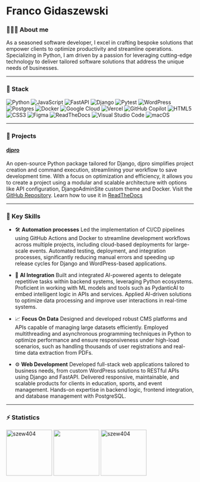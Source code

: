 # Franco Gidaszewski

### 👨🏽‍💻 About me
As a seasoned software developer, I excel in crafting bespoke solutions that empower clients to optimize productivity and streamline operations. Specializing in Python, I am driven by a passion for leveraging cutting-edge technology to deliver tailored software solutions that address the unique needs of businesses.

---

### 🔨 Stack

![Python](https://img.shields.io/badge/python-3670A0?style=for-the-badge&logo=python&logoColor=ffdd54) ![JavaScript](https://img.shields.io/badge/javascript-%23323330.svg?style=for-the-badge&logo=javascript&logoColor=%23F7DF1E) ![FastAPI](https://img.shields.io/badge/FastAPI-005571?style=for-the-badge&logo=fastapi) ![Django](https://img.shields.io/badge/Django-092E20?style=for-the-badge&logo=django&logoColor=green) ![Pytest](https://img.shields.io/badge/pytest-%23ffffff.svg?style=for-the-badge&logo=pytest&logoColor=2f9fe3) ![WordPress](https://img.shields.io/badge/WordPress-%23117AC9.svg?style=for-the-badge&logo=WordPress&logoColor=white) ![Postgres](https://img.shields.io/badge/postgres-%23316192.svg?style=for-the-badge&logo=postgresql&logoColor=white) ![Docker](https://img.shields.io/badge/docker-257bd6?style=for-the-badge&logo=docker&logoColor=white)	![Google Cloud](https://img.shields.io/badge/GoogleCloud-%234285F4.svg?style=for-the-badge&logo=google-cloud&logoColor=white) ![Vercel](https://img.shields.io/badge/vercel-%23000000.svg?style=for-the-badge&logo=vercel&logoColor=white) ![GitHub Copilot](https://img.shields.io/badge/github_copilot-8957E5?style=for-the-badge&logo=github-copilot&logoColor=white) ![HTML5](https://img.shields.io/badge/html5-%23E34F26.svg?style=for-the-badge&logo=html5&logoColor=white) ![CSS3](https://img.shields.io/badge/css3-%231572B6.svg?style=for-the-badge&logo=css3&logoColor=white) ![Figma](https://img.shields.io/badge/figma-%23F24E1E.svg?style=for-the-badge&logo=figma&logoColor=white)	![ReadTheDocs](https://img.shields.io/badge/Readthedocs-%23000000.svg?style=for-the-badge&logo=readthedocs&logoColor=white) ![Visual Studio Code](https://img.shields.io/badge/Visual%20Studio%20Code-0078d7.svg?style=for-the-badge&logo=visual-studio-code&logoColor=white) ![macOS](https://img.shields.io/badge/mac%20os-000000?style=for-the-badge&logo=macos&logoColor=F0F0F0)

---

### 🎯 Projects

#### [djpro](https://github.com/szew404/djpro)
An open-source Python package tailored for Django, djpro simplifies project creation and command execution, streamlining your workflow to save development time. With a focus on optimization and efficiency, it allows you to create a project using a modular and scalable architecture with options like API configuration, DjangoAdminSite custom theme and Docker.
Visit the [GitHub Repository](https://github.com/szew404/djpro). Learn how to use it in [ReadTheDocs](https://djpro.readthedocs.io/en/latest/)

---

### 🔧 Key Skills

- 🛠 **Automation processes** 
Led the implementation of CI/CD pipelines using GitHub Actions and Docker to streamline development workflows across multiple projects, including cloud-based deployments for large-scale events. Automated testing, deployment, and integration processes, significantly reducing manual errors and speeding up release cycles for Django and WordPress-based applications.

- 🤖 **AI Integration**
Built and integrated AI-powered agents to delegate repetitive tasks within backend systems, leveraging Python ecosystems. Proficient in working with ML models and tools such as PydanticAI to embed intelligent logic in APIs and services. Applied AI-driven solutions to optimize data processing and improve user interactions in real-time systems.

- 📈 **Focus On Data**
Designed and developed robust CMS platforms and APIs capable of managing large datasets efficiently. Employed multithreading and asynchronous programming techniques in Python to optimize performance and ensure responsiveness under high-load scenarios, such as handling thousands of user registrations and real-time data extraction from PDFs.

- ⚙️ **Web Development**
Developed full-stack web applications tailored to business needs, from custom WordPress solutions to RESTful APIs using Django and FastAPI. Delivered responsive, maintainable, and scalable products for clients in education, sports, and event management. Hands-on expertise in backend logic, frontend integration, and database management with PostgreSQL.

---

### ⚡️ Statistics
<p align="left">
 <img src="https://github-readme-stats.vercel.app/api/top-langs/?username=szew404&theme=vue-dark&show_icons=true&hide_border=true&layout=compact" alt="szew404" height="123" />
 <img src="https://github-readme-stats.vercel.app/api?username=szew404&show_icons=true&theme=vue-dark&hide_border=true" height="123" />
 <img src="https://github-readme-streak-stats.herokuapp.com/?user=szew404&theme=vue-dark&hide_border=true" alt="szew404" height="123" />
</p>
